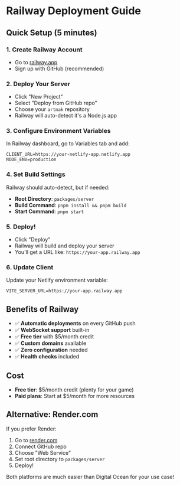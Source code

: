 # Railway Deployment Guide

## Quick Setup (5 minutes)

### 1. Create Railway Account
- Go to [railway.app](https://railway.app)
- Sign up with GitHub (recommended)

### 2. Deploy Your Server
- Click "New Project"
- Select "Deploy from GitHub repo"
- Choose your `artmak` repository
- Railway will auto-detect it's a Node.js app

### 3. Configure Environment Variables
In Railway dashboard, go to Variables tab and add:
```
CLIENT_URL=https://your-netlify-app.netlify.app
NODE_ENV=production
```

### 4. Set Build Settings
Railway should auto-detect, but if needed:
- **Root Directory**: `packages/server`
- **Build Command**: `pnpm install && pnpm build`
- **Start Command**: `pnpm start`

### 5. Deploy!
- Click "Deploy"
- Railway will build and deploy your server
- You'll get a URL like: `https://your-app.railway.app`

### 6. Update Client
Update your Netlify environment variable:
```
VITE_SERVER_URL=https://your-app.railway.app
```

## Benefits of Railway
- ✅ **Automatic deployments** on every GitHub push
- ✅ **WebSocket support** built-in
- ✅ **Free tier** with $5/month credit
- ✅ **Custom domains** available
- ✅ **Zero configuration** needed
- ✅ **Health checks** included

## Cost
- **Free tier**: $5/month credit (plenty for your game)
- **Paid plans**: Start at $5/month for more resources

## Alternative: Render.com
If you prefer Render:
1. Go to [render.com](https://render.com)
2. Connect GitHub repo
3. Choose "Web Service"
4. Set root directory to `packages/server`
5. Deploy!

Both platforms are much easier than Digital Ocean for your use case!
